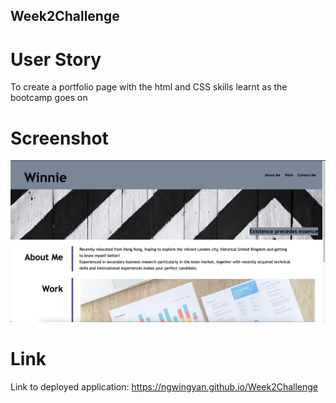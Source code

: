 ## Week2Challenge

# User Story

To create a portfolio page with the html and CSS skills learnt as the bootcamp goes on

# Screenshot

![screenshot](images/pagescreenshot.png)

# Link

Link to deployed application: https://ngwingyan.github.io/Week2Challenge